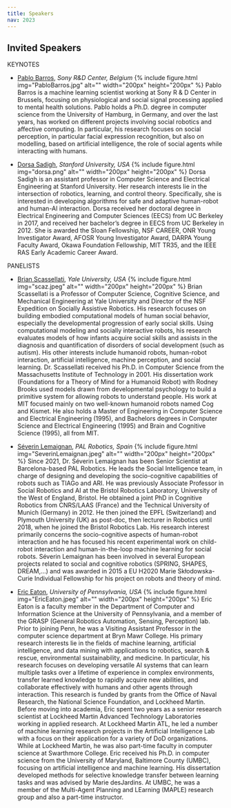 ```yaml
---
title: Speakers
nav: 2023
---
```


## Invited Speakers

<div class="id-pics" markdown="1">

KEYNOTES

- [Pablo Barros](http://pablobarros.net/), *Sony R&D Center, Belgium*
{% include figure.html img="PabloBarros.jpg" alt="" width="200px" height="200px" %}
Pablo Barros is a machine learning scientist working at Sony R & D Center in Brussels, focusing on physiological and social signal processing applied to mental health solutions. Pablo holds a Ph.D. degree in computer science from the University of Hamburg, in Germany, and over the last years, has worked on different projects involving social robotics and affective computing. In particular, his research focuses on social perception, in particular facial expression recognition, but also on modelling, based on artificial intelligence, the role of social agents while interacting with humans.
 

- [Dorsa Sadigh](https://dorsa.fyi/), *Stanford University, USA*
{% include figure.html img="dorsa.png" alt="" width="200px" height="200px" %}
Dorsa Sadigh is an assistant professor in Computer Science and Electrical Engineering at Stanford University.  Her research interests lie in the intersection of robotics, learning, and control theory. Specifically, she is interested in developing algorithms for safe and adaptive human-robot and human-AI interaction. Dorsa received her doctoral degree in Electrical Engineering and Computer Sciences (EECS) from UC Berkeley in 2017, and received her bachelor’s degree in EECS from UC Berkeley in 2012.  She is awarded the Sloan Fellowship, NSF CAREER, ONR Young Investigator Award, AFOSR Young Investigator Award, DARPA Young Faculty Award, Okawa Foundation Fellowship, MIT TR35, and the IEEE RAS Early Academic Career Award.
 
                
PANELISTS

- [Brian Scassellati](http://cs-www.cs.yale.edu/homes/scaz/), *Yale University, USA*
{% include figure.html img="scaz.jpeg" alt="" width="200px" height="200px" %}
Brian Scassellati is a Professor of Computer Science, Cognitive Science, and Mechanical Engineering at Yale University and Director of the NSF Expedition on Socially Assistive Robotics. His research focuses on building embodied computational models of human social behavior, especially the developmental progression of early social skills. Using computational modeling and socially interactive robots, his research evaluates models of how infants acquire social skills and assists in the diagnosis and quantification of disorders of social development (such as autism). His other interests include humanoid robots, human-robot interaction, artificial intelligence, machine perception, and social learning. Dr. Scassellati received his Ph.D. in Computer Science from the Massachusetts Institute of Technology in 2001. His dissertation work (Foundations for a Theory of Mind for a Humanoid Robot) with Rodney Brooks used models drawn from developmental psychology to build a primitive system for allowing robots to understand people. His work at MIT focused mainly on two well-known humanoid robots named Cog and Kismet. He also holds a Master of Engineering in Computer Science and Electrical Engineering (1995), and Bachelors degrees in Computer Science and Electrical Engineering (1995) and Brain and Cognitive Science (1995), all from MIT.

- [Séverin Lemaignan](https://academia.skadge.org/), *PAL Robotics, Spain*
{% include figure.html img="SeverinLemaignan.jpeg" alt="" width="200px" height="200px" %}
Since 2021, Dr. Séverin Lemaignan has been Senior Scientist at Barcelona-based PAL Robotics. He leads the Social Intelligence team, in charge of designing and developing the socio-cognitive capabilities of robots such as TIAGo and ARI. He was previously Associate Professor in Social Robotics and AI at the Bristol Robotics Laboratory, University of the West of England, Bristol. He obtained a joint PhD in Cognitive Robotics from CNRS/LAAS (France) and the Technical University of Munich (Germany) in 2012. He then joined the EPFL (Switzerland) and Plymouth University (UK) as post-doc, then lecturer in Robotics until 2018, when he joined the Bristol Robotics Lab. His research interest primarily concerns the socio-cognitive aspects of human-robot interaction and he has focused his recent experimental work on child-robot interaction and human-in-the-loop machine learning for social robots. Séverin Lemaignan has been involved in several European projects related to social and cognitive robotics (SPRING, SHAPES, DREAM,…) and was awarded in 2015 a EU H2020 Marie Skłodowska-Curie Individual Fellowship for his project on robots and theory of mind.

- [Eric Eaton](https://www.seas.upenn.edu/~eeaton/), *University of Pennsylvania, USA*
{% include figure.html img="EricEaton.jpeg" alt="" width="200px" height="200px" %}
Eric Eaton is a faculty member in the Department of Computer and Information Science at the University of Pennsylvania, and a member of the GRASP (General Robotics Automation, Sensing, Perception) lab. Prior to joining Penn, he was a Visiting Assistant Professor in the computer science department at Bryn Mawr College. His primary research interests lie in the fields of machine learning, artificial intelligence, and data mining with applications to robotics, search & rescue, environmental sustainability, and medicine. In particular, his research focuses on developing versatile AI systems that can learn multiple tasks over a lifetime of experience in complex environments, transfer learned knowledge to rapidly acquire new abilities, and collaborate effectively with humans and other agents through interaction. This research is funded by grants from the Office of Naval Research, the National Science Foundation, and Lockheed Martin. Before moving into academia, Eric spent two years as a senior research scientist at Lockheed Martin Advanced Technology Laboratories working in applied research. At Lockheed Martin ATL, he led a number of machine learning research projects in the Artificial Intelligence Lab with a focus on their application for a variety of DoD organizations. While at Lockheed Martin, he was also part-time faculty in computer science at Swarthmore College. Eric received his Ph.D. in computer science from the University of Maryland, Baltimore County (UMBC), focusing on artificial intelligence and machine learning. His dissertation developed methods for selective knowledge transfer between learning tasks and was advised by Marie desJardins. At UMBC, he was a member of the Multi-Agent Planning and LEarning (MAPLE) research group and also a part-time instructor.

</div>
